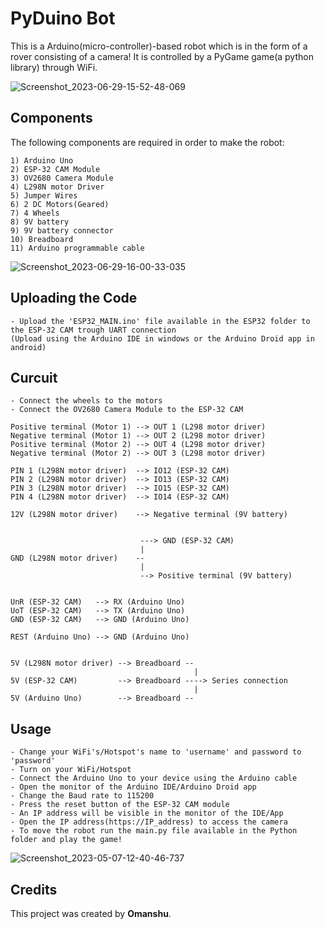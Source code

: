 # PyDuino Bot
This is a Arduino(micro-controller)-based robot which is in the form of a rover consisting of a camera! It is controlled by a PyGame game(a python library) through WiFi.

![Screenshot_2023-06-29-15-52-48-069](https://github.com/Omanshu209/PyDuino_Bot-WiFi/assets/114089324/9b48e359-6331-4f03-a752-2240e92f1ba8)

## Components
The following components are required in order to make the robot:
```
1) Arduino Uno
2) ESP-32 CAM Module
3) OV2680 Camera Module
4) L298N motor Driver
5) Jumper Wires
6) 2 DC Motors(Geared)
7) 4 Wheels
8) 9V battery
9) 9V battery connector
10) Breadboard
11) Arduino programmable cable
```
![Screenshot_2023-06-29-16-00-33-035](https://github.com/Omanshu209/PyDuino_Bot-WiFi/assets/114089324/77762e4c-4e94-44f9-ac77-69f938904d82)
## Uploading the Code
```
- Upload the 'ESP32_MAIN.ino' file available in the ESP32 folder to the ESP-32 CAM trough UART connection
(Upload using the Arduino IDE in windows or the Arduino Droid app in android)
```
## Curcuit
```
- Connect the wheels to the motors
- Connect the OV2680 Camera Module to the ESP-32 CAM
```
```
Positive terminal (Motor 1) --> OUT 1 (L298 motor driver)
Negative terminal (Motor 1) --> OUT 2 (L298 motor driver)
Positive terminal (Motor 2) --> OUT 4 (L298 motor driver)
Negative terminal (Motor 2) --> OUT 3 (L298 motor driver)

PIN 1 (L298N motor driver)  --> IO12 (ESP-32 CAM)
PIN 2 (L298N motor driver)  --> IO13 (ESP-32 CAM)
PIN 3 (L298N motor driver)  --> IO15 (ESP-32 CAM)
PIN 4 (L298N motor driver)  --> IO14 (ESP-32 CAM)

12V (L298N motor driver)    --> Negative terminal (9V battery)


                             ---> GND (ESP-32 CAM)
                             |
GND (L298N motor driver)    --
                             |
                             --> Positive terminal (9V battery)


UnR (ESP-32 CAM)   --> RX (Arduino Uno)
UoT (ESP-32 CAM)   --> TX (Arduino Uno)
GND (ESP-32 CAM)   --> GND (Arduino Uno)

REST (Arduino Uno) --> GND (Arduino Uno)


5V (L298N motor driver) --> Breadboard --
                                         |
5V (ESP-32 CAM)         --> Breadboard ----> Series connection
                                         |
5V (Arduino Uno)        --> Breadboard --
```
## Usage
```
- Change your WiFi's/Hotspot's name to 'username' and password to 'password'
- Turn on your WiFi/Hotspot
- Connect the Arduino Uno to your device using the Arduino cable
- Open the monitor of the Arduino IDE/Arduino Droid app
- Change the Baud rate to 115200
- Press the reset button of the ESP-32 CAM module
- An IP address will be visible in the monitor of the IDE/App
- Open the IP address(https://IP_address) to access the camera
- To move the robot run the main.py file available in the Python folder and play the game!
```
![Screenshot_2023-05-07-12-40-46-737](https://github.com/Omanshu209/PyDuino_Bot-WiFi/assets/114089324/c21db83d-c390-4365-b183-1ec440a2acb4)

## Credits
This project was created by **Omanshu**.
